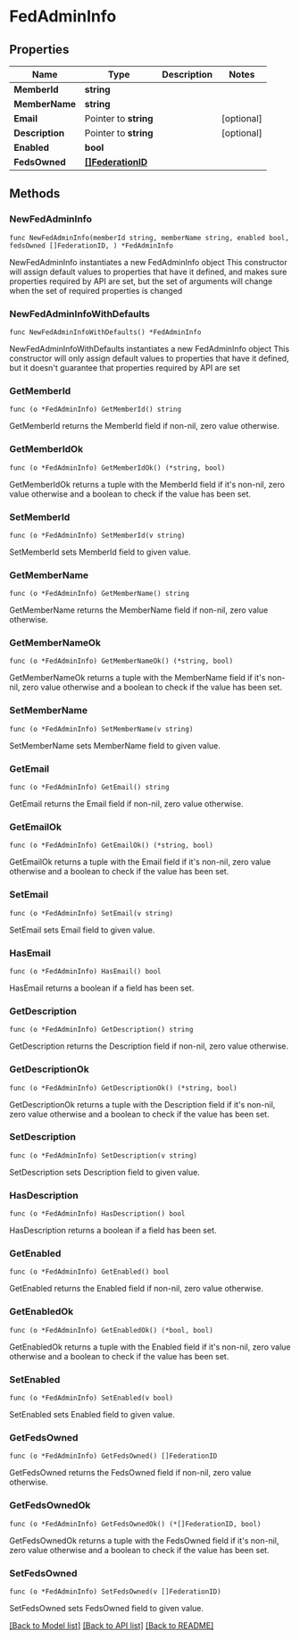 # FedAdminInfo

## Properties

Name | Type | Description | Notes
------------ | ------------- | ------------- | -------------
**MemberId** | **string** |  | 
**MemberName** | **string** |  | 
**Email** | Pointer to **string** |  | [optional] 
**Description** | Pointer to **string** |  | [optional] 
**Enabled** | **bool** |  | 
**FedsOwned** | [**[]FederationID**](FederationID.md) |  | 

## Methods

### NewFedAdminInfo

`func NewFedAdminInfo(memberId string, memberName string, enabled bool, fedsOwned []FederationID, ) *FedAdminInfo`

NewFedAdminInfo instantiates a new FedAdminInfo object
This constructor will assign default values to properties that have it defined,
and makes sure properties required by API are set, but the set of arguments
will change when the set of required properties is changed

### NewFedAdminInfoWithDefaults

`func NewFedAdminInfoWithDefaults() *FedAdminInfo`

NewFedAdminInfoWithDefaults instantiates a new FedAdminInfo object
This constructor will only assign default values to properties that have it defined,
but it doesn't guarantee that properties required by API are set

### GetMemberId

`func (o *FedAdminInfo) GetMemberId() string`

GetMemberId returns the MemberId field if non-nil, zero value otherwise.

### GetMemberIdOk

`func (o *FedAdminInfo) GetMemberIdOk() (*string, bool)`

GetMemberIdOk returns a tuple with the MemberId field if it's non-nil, zero value otherwise
and a boolean to check if the value has been set.

### SetMemberId

`func (o *FedAdminInfo) SetMemberId(v string)`

SetMemberId sets MemberId field to given value.


### GetMemberName

`func (o *FedAdminInfo) GetMemberName() string`

GetMemberName returns the MemberName field if non-nil, zero value otherwise.

### GetMemberNameOk

`func (o *FedAdminInfo) GetMemberNameOk() (*string, bool)`

GetMemberNameOk returns a tuple with the MemberName field if it's non-nil, zero value otherwise
and a boolean to check if the value has been set.

### SetMemberName

`func (o *FedAdminInfo) SetMemberName(v string)`

SetMemberName sets MemberName field to given value.


### GetEmail

`func (o *FedAdminInfo) GetEmail() string`

GetEmail returns the Email field if non-nil, zero value otherwise.

### GetEmailOk

`func (o *FedAdminInfo) GetEmailOk() (*string, bool)`

GetEmailOk returns a tuple with the Email field if it's non-nil, zero value otherwise
and a boolean to check if the value has been set.

### SetEmail

`func (o *FedAdminInfo) SetEmail(v string)`

SetEmail sets Email field to given value.

### HasEmail

`func (o *FedAdminInfo) HasEmail() bool`

HasEmail returns a boolean if a field has been set.

### GetDescription

`func (o *FedAdminInfo) GetDescription() string`

GetDescription returns the Description field if non-nil, zero value otherwise.

### GetDescriptionOk

`func (o *FedAdminInfo) GetDescriptionOk() (*string, bool)`

GetDescriptionOk returns a tuple with the Description field if it's non-nil, zero value otherwise
and a boolean to check if the value has been set.

### SetDescription

`func (o *FedAdminInfo) SetDescription(v string)`

SetDescription sets Description field to given value.

### HasDescription

`func (o *FedAdminInfo) HasDescription() bool`

HasDescription returns a boolean if a field has been set.

### GetEnabled

`func (o *FedAdminInfo) GetEnabled() bool`

GetEnabled returns the Enabled field if non-nil, zero value otherwise.

### GetEnabledOk

`func (o *FedAdminInfo) GetEnabledOk() (*bool, bool)`

GetEnabledOk returns a tuple with the Enabled field if it's non-nil, zero value otherwise
and a boolean to check if the value has been set.

### SetEnabled

`func (o *FedAdminInfo) SetEnabled(v bool)`

SetEnabled sets Enabled field to given value.


### GetFedsOwned

`func (o *FedAdminInfo) GetFedsOwned() []FederationID`

GetFedsOwned returns the FedsOwned field if non-nil, zero value otherwise.

### GetFedsOwnedOk

`func (o *FedAdminInfo) GetFedsOwnedOk() (*[]FederationID, bool)`

GetFedsOwnedOk returns a tuple with the FedsOwned field if it's non-nil, zero value otherwise
and a boolean to check if the value has been set.

### SetFedsOwned

`func (o *FedAdminInfo) SetFedsOwned(v []FederationID)`

SetFedsOwned sets FedsOwned field to given value.



[[Back to Model list]](../README.md#documentation-for-models) [[Back to API list]](../README.md#documentation-for-api-endpoints) [[Back to README]](../README.md)


